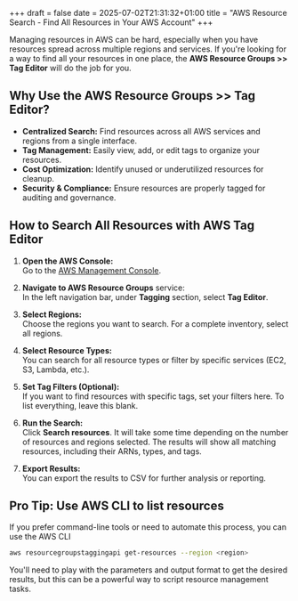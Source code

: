+++ 
draft = false
date = 2025-07-02T21:31:32+01:00
title = "AWS Resource Search - Find All Resources in Your AWS Account"
+++

Managing resources in AWS can be hard, especially when you have resources spread across multiple regions and services. If you're looking for a way to find all your resources in one place, the **AWS Resource Groups >> Tag Editor** will do the job for you.


## Why Use the AWS Resource Groups >> Tag Editor?

- **Centralized Search:** Find resources across all AWS services and regions from a single interface.
- **Tag Management:** Easily view, add, or edit tags to organize your resources.
- **Cost Optimization:** Identify unused or underutilized resources for cleanup.
- **Security & Compliance:** Ensure resources are properly tagged for auditing and governance.

## How to Search All Resources with AWS Tag Editor

1. **Open the AWS Console:**  
   Go to the [AWS Management Console](https://console.aws.amazon.com/).

2. **Navigate to AWS Resource Groups** service:  
   In the left navigation bar, under **Tagging** section, select **Tag Editor**.

3. **Select Regions:**  
   Choose the regions you want to search. For a complete inventory, select all regions.

4. **Select Resource Types:**  
   You can search for all resource types or filter by specific services (EC2, S3, Lambda, etc.).

5. **Set Tag Filters (Optional):**  
   If you want to find resources with specific tags, set your filters here. To list everything, leave this blank.

6. **Run the Search:**  
   Click **Search resources**. It will take some time depending on the number of resources and regions selected.
   The results will show all matching resources, including their ARNs, types, and tags.

7. **Export Results:**  
   You can export the results to CSV for further analysis or reporting.

## Pro Tip: Use AWS CLI to list resources
If you prefer command-line tools or need to automate this process, you can use the AWS CLI

````bash
aws resourcegroupstaggingapi get-resources --region <region>
````

You'll need to play with the parameters and output format to get the desired results, but this can be a powerful way to script resource management tasks.
